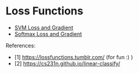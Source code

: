 # Loss Functions 

- [SVM Loss and Gradient](Standford_CS231n/assignment_1/svm/README.md)
- [Softmax Loss and Gradient](Standford_CS231n/assignment_1/softmax/README.md)

References:
- [1] https://lossfunctions.tumblr.com/ (for fun :) )
- [2] https://cs231n.github.io/linear-classify/
